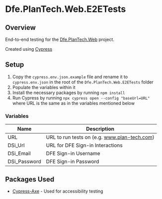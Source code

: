 # Dfe.PlanTech.Web.E2ETests

## Overview

End-to-end testing for the [Dfe.PlanTech.Web](../../src/Dfe.PlanTech.Web/) project.

Created using [Cypress](https://cypress.io)

## Setup

1. Copy the `cypress.env.json.example` file and rename it to `cypress.env.json` in the root of the `Dfe.PlanTech.Web.E2ETests` folder
2. Populate the variables within it
3. Install the necessary packages by running `npm install`
4. Run Cypress by running `npx cypress open --config "baseUrl=URL"` where URL is the same as in the variables mentioned below


### Variables

| Name         | Description                                  |
| ------------ | -------------------------------------------- |
| URL          | URL to run tests on (e.g. www.plan-tech.com) |
| DSi_Url      | URL for DFE Sign-in Interactions             |
| DSi_Email    | DFE Sign-in Username                         |
| DSi_Password | DFE Sign-in Password                         |

## Packages Used

- [Cypress-Axe]() - Used for accessibility testing
